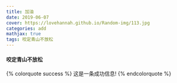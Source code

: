 ```yaml
---
title: 加油
date: 2019-06-07
cover: https://lovehannah.github.io/Random-img/113.jpg
categories: add
mathjax: true
tags: 咬定青山不放松
---
```


####  咬定青山不放松
 
{% colorquote success %}
这是一条成功信息!
{% endcolorquote %}
 
